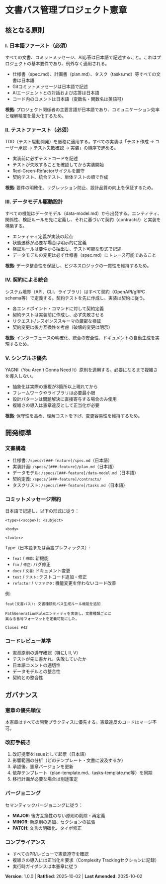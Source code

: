 <!--
Sync Impact Report
==================
Version change: (initial template) → 1.0.0
Modified principles: N/A (initial version)
Added sections:
  - Core Principles (5 principles)
  - Development Standards
  - Governance
Removed sections: N/A
Templates requiring updates:
  ✅ .specify/templates/plan-template.md (Constitution Check section aligns with principles)
  ✅ .specify/templates/spec-template.md (no changes needed - language agnostic)
  ✅ .specify/templates/tasks-template.md (TDD principle alignment confirmed)
Follow-up TODOs:
  - RATIFICATION_DATE set to today (2025-10-02) as initial adoption
-->

# 文書パス管理プロジェクト憲章

## 核となる原則

### I. 日本語ファースト（必須）

すべての文書、コミットメッセージ、AI応答は日本語で記述すること。これはプロジェクトの基本要件であり、例外なく適用される。

- 仕様書（spec.md）、計画書（plan.md）、タスク（tasks.md）等すべての文書は日本語
- Gitコミットメッセージは日本語で記述
- AIエージェントとの対話および応答は日本語
- コード内のコメントは日本語（変数名・関数名は英語可）

**根拠**: プロジェクト関係者の主要言語が日本語であり、コミュニケーション効率と理解精度を最大化するため。

### II. テストファースト（必須）

TDD（テスト駆動開発）を厳格に適用する。すべての実装は「テスト作成 → ユーザー承認 → テスト失敗確認 → 実装」の順序で進める。

- 実装前に必ずテストコードを記述
- テストが失敗することを確認してから実装開始
- Red-Green-Refactorサイクルを厳守
- 契約テスト、統合テスト、単体テストの順で作成

**根拠**: 要件の明確化、リグレッション防止、設計品質の向上を保証するため。

### III. データモデル駆動設計

すべての機能はデータモデル（data-model.md）から出発する。エンティティ、関係性、検証ルールを先に定義し、それに基づいて契約（contracts/）と実装を構築する。

- エンティティ定義が実装の起点
- 状態遷移が必要な場合は明示的に定義
- 検証ルールは要件から抽出し、テスト可能な形式で記述
- データモデルの変更は必ず仕様書（spec.md）にトレース可能であること

**根拠**: データ整合性を保証し、ビジネスロジックの一貫性を維持するため。

### IV. 契約による統合

システム境界（API、CLI、ライブラリ）はすべて契約（OpenAPI/gRPC schema等）で定義する。契約テストを先に作成し、実装は契約に従う。

- 各エンドポイント・コマンドに対して契約定義
- 契約テストは実装前に作成し、必ず失敗させる
- リクエスト/レスポンススキーマの厳密な検証
- 契約変更は後方互換性を考慮（破壊的変更は明示）

**根拠**: インターフェースの明確化、統合の安全性、ドキュメントの自動生成を実現するため。

### V. シンプルさ優先

YAGNI（You Aren't Gonna Need It）原則を適用する。必要になるまで複雑さを導入しない。

- 抽象化は実際の重複が3箇所以上現れてから
- フレームワークやライブラリは必要最小限
- 設計パターンは問題解決に直接寄与する場合のみ使用
- 複雑さの導入は憲章違反として正当化が必要

**根拠**: 保守性を高め、理解コストを下げ、変更容易性を維持するため。

## 開発標準

### 文書構造

- 仕様書: `/specs/[###-feature]/spec.md`（日本語）
- 実装計画: `/specs/[###-feature]/plan.md`（日本語）
- データモデル: `/specs/[###-feature]/data-model.md`（日本語）
- 契約定義: `/specs/[###-feature]/contracts/`
- タスクリスト: `/specs/[###-feature]/tasks.md`（日本語）

### コミットメッセージ規約

日本語で記述し、以下の形式に従う：

```
<type>(<scope>): <subject>

<body>

<footer>
```

Type（日本語または英語プレフィックス）:
- `feat` / `機能`: 新機能
- `fix` / `修正`: バグ修正
- `docs` / `文書`: ドキュメント変更
- `test` / `テスト`: テストコード追加・修正
- `refactor` / `リファクタ`: 機能変更を伴わないコード改善

例:
```
feat(文書パス): 文書種類別パス生成ルール機能を追加

PathGenerationRuleエンティティを実装し、文書種類ごとに
異なる番号フォーマットを定義可能にした。

Closes #42
```

### コードレビュー基準

- 憲章原則の遵守確認（特にI, II, V）
- テストが先に書かれ、失敗していたか
- 日本語コメントの適切性
- データモデルとの整合性
- 契約との整合性

## ガバナンス

### 憲章の優先順位

本憲章はすべての開発プラクティスに優先する。憲章違反のコードはマージ不可。

### 改訂手続き

1. 改訂提案をIssueとして起票（日本語）
2. 影響範囲の分析（どのテンプレート・文書に波及するか）
3. 承認後、憲章バージョンを更新
4. 依存テンプレート（plan-template.md、tasks-template.md等）を同期
5. 移行計画が必要な場合は別途策定

### バージョニング

セマンティックバージョニングに従う：
- **MAJOR**: 後方互換性のない原則の削除・再定義
- **MINOR**: 新原則の追加、セクションの拡張
- **PATCH**: 文言の明確化、タイポ修正

### コンプライアンス

- すべてのPR/レビューで憲章遵守を確認
- 複雑さの導入には正当化を要求（Complexity Trackingセクションに記録）
- 実行時ガイダンスは本憲章に従う

**Version**: 1.0.0 | **Ratified**: 2025-10-02 | **Last Amended**: 2025-10-02
